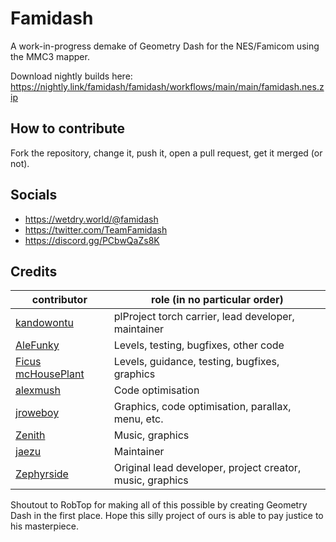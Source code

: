 # Famidash

A work-in-progress demake of Geometry Dash for the NES/Famicom using the MMC3 mapper.

Download nightly builds here: https://nightly.link/famidash/famidash/workflows/main/main/famidash.nes.zip

## How to contribute

Fork the repository, change it, push it, open a pull request, get it merged (or not).

## Socials

- https://wetdry.world/@famidash
- https://twitter.com/TeamFamidash
- https://discord.gg/PCbwQaZs8K

## Credits

|contributor|role (in no particular order)|
|---|---|
|[kandowontu](https://github.com/kandowontu)|plProject torch carrier, lead developer, maintainer|
|[AleFunky](https://github.com/PinguLinux)|Levels, testing, bugfixes, other code|
|[Ficus mcHousePlant](https://github.com/FicusmcHousePlant)|Levels, guidance, testing, bugfixes, graphics|
|[alexmush](https://github.com/ADM228)|Code optimisation|
|[jroweboy](https://github.com/jroweboy)|Graphics, code optimisation, parallax, menu, etc.|
|[Zenith](https://github.com/ZenithNeko)|Music, graphics|
|[jaezu](https://github.com/jaezudev)|Maintainer|
|[Zephyrside](https://github.com/zephyrside)|Original lead developer, project creator, music, graphics|

Shoutout to RobTop for making all of this possible by creating Geometry Dash in the first place. Hope this silly project of ours is able to pay justice to his masterpiece.
